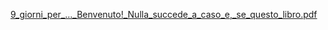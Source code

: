 [9_giorni_per_…_Benvenuto!_Nulla_succede_a_caso_e,_se_questo_libro.pdf](https://github.com/user-attachments/files/19293019/9_giorni_per_._Benvenuto._Nulla_succede_a_caso_e._se_questo_libro.pdf)
